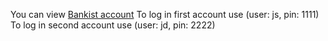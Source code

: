 You can view [Bankist account](https://yuriidiachuk.github.io/Bankist-account/)
To log in first account use (user: js, pin: 1111)
To log in second account use (user: jd, pin: 2222)
